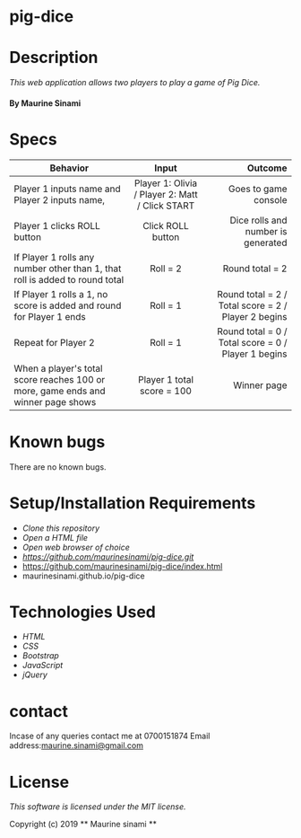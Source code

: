 # pig-dice
# Description

_This web application allows two players to play a game of Pig Dice._

#### By Maurine Sinami

# Specs

| Behavior                                                                         |                      Input                      |                                             Outcome |
| -------------------------------------------------------------------------------- | :---------------------------------------------: | --------------------------------------------------: |
| Player 1 inputs name and Player 2 inputs name,            | Player 1: Olivia / Player 2: Matt / Click START |                                Goes to game console |
| Player 1 clicks ROLL button                                                      |                Click ROLL button                |                  Dice rolls and number is generated |
| If Player 1 rolls any number other than 1, that roll is added to round total     |                    Roll = 2                     |                                     Round total = 2 |
| If Player 1 rolls a 1, no score is added and round for Player 1 ends             |                    Roll = 1                     | Round total = 2 / Total score = 2 / Player 2 begins |
| Repeat for Player 2                                                              |                    Roll = 1                     | Round total = 0 / Total score = 0 / Player 1 begins |
| When a player's total score reaches 100 or more, game ends and winner page shows |           Player 1 total score = 100            |                                         Winner page |
# Known bugs

There are no known bugs.
# Setup/Installation Requirements

- _Clone this repository_
- _Open a HTML file_
- _Open web browser of choice_
- _https://github.com/maurinesinami/pig-dice.git_
- https://github.com/maurinesinami/pig-dice/index.html
- maurinesinami.github.io/pig-dice

# Technologies Used

- _HTML_
- _CSS_
- _Bootstrap_
- _JavaScript_
- _jQuery_
# contact
Incase of any queries contact me at 0700151874
Email address:maurine.sinami@gmail.com
# License

_This software is licensed under the MIT license._

Copyright (c) 2019 ** Maurine sinami **